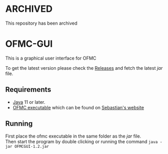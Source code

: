 # ARCHIVED

This repository has been archived

# OFMC-GUI
This is a graphical user interface for OFMC

To get the latest version please check the [Releases](https://github.com/ulfur88/OFMC-GUI/releases) and fetch the latest *jar* file.
 
## Requirements
*  [Java](https://jdk.java.net/14/) 11 or later.
*  [OFMC executable](https://www.imm.dtu.dk/~samo/ofmc-2020.zip) which can be found on [Sebastian's website](https://www.imm.dtu.dk/~samo/)

## Running
First place the ofmc executable in the same folder as the *jar* file.  
Then start the program by double clicking or running the command `java -jar OFMCGUI-1.2.jar`
